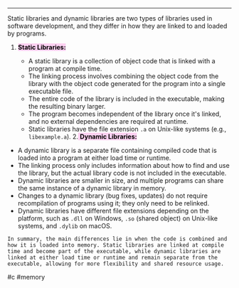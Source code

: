 
---

Static libraries and dynamic libraries are two types of libraries used in software development, and they differ in how they are linked to and loaded by programs.

1. <mark style="background: #FFB8EBA6;">**Static Libraries:**</mark>
   
    - A static library is a collection of object code that is linked with a program at compile time.
    - The linking process involves combining the object code from the library with the object code generated for the program into a single executable file.
    - The entire code of the library is included in the executable, making the resulting binary larger.
    - The program becomes independent of the library once it's linked, and no external dependencies are required at runtime.
    - Static libraries have the file extension `.a` on Unix-like systems (e.g., `libexample.a`).
2.<mark style="background: #FFB8EBA6;"> **Dynamic Libraries:**</mark>

 - A dynamic library is a separate file containing compiled code that is loaded into a program at either load time or runtime.
 - The linking process only includes information about how to find and use the library, but the actual library code is not included in the executable.
- Dynamic libraries are smaller in size, and multiple programs can share the same instance of a dynamic library in memory.
- Changes to a dynamic library (bug fixes, updates) do not require recompilation of programs using it; they only need to be relinked.
- Dynamic libraries have different file extensions depending on the platform, such as `.dll` on Windows, `.so` (shared object) on Unix-like systems, and `.dylib` on macOS.


```
In summary, the main differences lie in when the code is combined and how it is loaded into memory. Static libraries are linked at compile time and become part of the executable, while dynamic libraries are linked at either load time or runtime and remain separate from the executable, allowing for more flexibility and shared resource usage.
```
#c #memory 